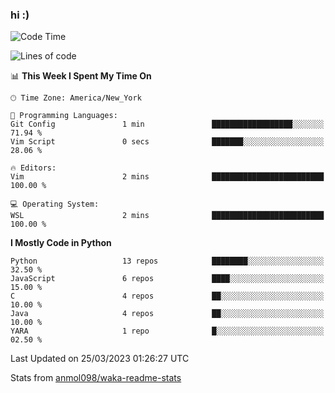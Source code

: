 ### hi :)

<!--START_SECTION:waka-->
![Code Time](http://img.shields.io/badge/Code%20Time-955%20hrs%2019%20mins-blue)

![Lines of code](https://img.shields.io/badge/From%20Hello%20World%20I%27ve%20Written-2.7%20million%20lines%20of%20code-blue)

📊 **This Week I Spent My Time On** 

```text
🕑︎ Time Zone: America/New_York

💬 Programming Languages: 
Git Config               1 min               ██████████████████░░░░░░░   71.94 % 
Vim Script               0 secs              ███████░░░░░░░░░░░░░░░░░░   28.06 % 

🔥 Editors: 
Vim                      2 mins              █████████████████████████   100.00 % 

💻 Operating System: 
WSL                      2 mins              █████████████████████████   100.00 % 
```

**I Mostly Code in Python** 

```text
Python                   13 repos            ████████░░░░░░░░░░░░░░░░░   32.50 % 
JavaScript               6 repos             ████░░░░░░░░░░░░░░░░░░░░░   15.00 % 
C                        4 repos             ██░░░░░░░░░░░░░░░░░░░░░░░   10.00 % 
Java                     4 repos             ██░░░░░░░░░░░░░░░░░░░░░░░   10.00 % 
YARA                     1 repo              █░░░░░░░░░░░░░░░░░░░░░░░░   02.50 % 
```




 Last Updated on 25/03/2023 01:26:27 UTC
<!--END_SECTION:waka-->

Stats from [anmol098/waka-readme-stats](https://github.com/anmol098/waka-readme-stats)